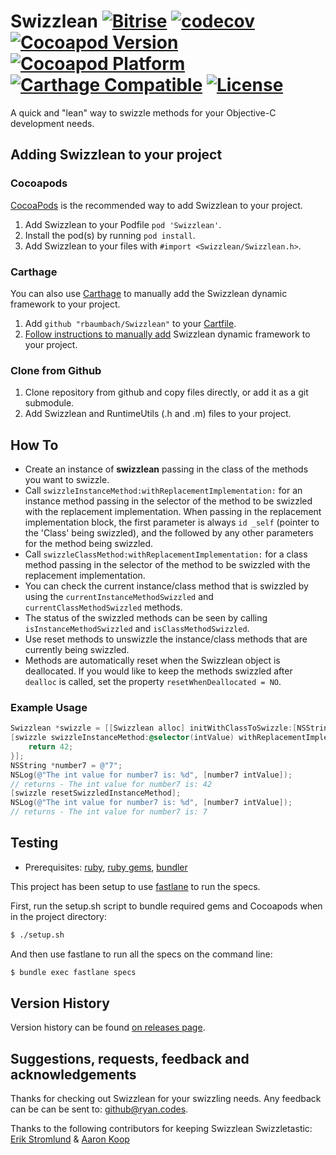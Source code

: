 # Swizzlean [![Bitrise](https://app.bitrise.io/app/805069fee450821d/status.svg?token=DSHtzhY3hCKTrW_H41JyIA&branch=master)](https://app.bitrise.io/app/805069fee450821d) [![codecov](https://codecov.io/gh/rbaumbach/Swizzlean/branch/master/graph/badge.svg)](https://codecov.io/gh/rbaumbach/Swizzlean) [![Cocoapod Version](https://img.shields.io/cocoapods/v/Swizzlean.svg)](http://cocoapods.org/?q=Swizzlean) [![Cocoapod Platform](http://img.shields.io/badge/platform-iOS-blue.svg)](http://cocoapods.org/?q=Swizzlean) [![Carthage Compatible](https://img.shields.io/badge/Carthage-compatible-4BC51D.svg?style=flat)](https://github.com/Carthage/Carthage) [![License](https://img.shields.io/dub/l/vibe-d.svg)](https://github.com/rbaumbach/Swizzlean/blob/master/MIT-LICENSE.txt)

A quick and "lean" way to swizzle methods for your Objective-C development needs.

## Adding Swizzlean to your project

### Cocoapods

[CocoaPods](http://cocoapods.org) is the recommended way to add Swizzlean to your project.

1.  Add Swizzlean to your Podfile `pod 'Swizzlean'`.
2.  Install the pod(s) by running `pod install`.
3.  Add Swizzlean to your files with `#import <Swizzlean/Swizzlean.h>`.

### Carthage

You can also use [Carthage](https://github.com/Carthage/Carthage) to manually add the Swizzlean dynamic framework to your project.

1. Add `github "rbaumbach/Swizzlean"` to your [Cartfile](https://github.com/Carthage/Carthage/blob/master/Documentation/Artifacts.md#cartfile).
2. [Follow instructions to manually add](https://github.com/Carthage/Carthage#adding-frameworks-to-an-application) Swizzlean dynamic framework to your project.

### Clone from Github

1.  Clone repository from github and copy files directly, or add it as a git submodule.
2.  Add Swizzlean and RuntimeUtils (.h and .m) files to your project.

## How To

* Create an instance of **swizzlean** passing in the class of the methods you want to swizzle.
* Call `swizzleInstanceMethod:withReplacementImplementation:` for an instance method passing
  in the selector of the method to be swizzled with the replacement implementation.  When
  passing in the replacement implementation block, the first parameter is always `id _self`
  (pointer to the 'Class' being swizzled), and the followed by any other parameters for the
  method being swizzled.
* Call `swizzleClassMethod:withReplacementImplementation:` for a class method passing in
  the selector of the method to be swizzled with the replacement implementation.
* You can check the current instance/class method that is swizzled by using the
  `currentInstanceMethodSwizzled` and `currentClassMethodSwizzled` methods.
* The status of the swizzled methods can be seen by calling `isInstanceMethodSwizzled` and
  `isClassMethodSwizzled`.
* Use reset methods to unswizzle the instance/class methods that are currently being
  swizzled.
* Methods are automatically reset when the Swizzlean object is deallocated.  If you would like to
  keep the methods swizzled after `dealloc` is called, set the property `resetWhenDeallocated = NO`.

### Example Usage

```objective-c
Swizzlean *swizzle = [[Swizzlean alloc] initWithClassToSwizzle:[NSString class]];
[swizzle swizzleInstanceMethod:@selector(intValue) withReplacementImplementation:^(id _self) {
    return 42;
}];
NSString *number7 = @"7";
NSLog(@"The int value for number7 is: %d", [number7 intValue]);
// returns - The int value for number7 is: 42
[swizzle resetSwizzledInstanceMethod];
NSLog(@"The int value for number7 is: %d", [number7 intValue]);
// returns - The int value for number7 is: 7
```

## Testing

* Prerequisites: [ruby](https://github.com/sstephenson/rbenv), [ruby gems](https://rubygems.org/pages/download), [bundler](http://bundler.io)

This project has been setup to use [fastlane](https://fastlane.tools) to run the specs.

First, run the setup.sh script to bundle required gems and Cocoapods when in the project directory:

```bash
$ ./setup.sh
```

And then use fastlane to run all the specs on the command line:

```bash
$ bundle exec fastlane specs
```

## Version History

Version history can be found [on releases page](https://github.com/rbaumbach/Swizzlean/releases).

## Suggestions, requests, feedback and acknowledgements

Thanks for checking out Swizzlean for your swizzling needs.  Any feedback can be
can be sent to: <github@ryan.codes>.

Thanks to the following contributors for keeping Swizzlean Swizzletastic:
[Erik Stromlund](https://github.com/estromlund) & [Aaron Koop](https://github.com/aaronkoop)
